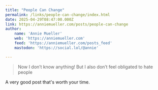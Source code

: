 ```yaml
---
title: "People Can Change"
permalink: /links/people-can-change/index.html
date: 2025-04-29T08:47:00.000Z
link: https://anniemueller.com/posts/people-can-change
author:
    name: 'Annie Mueller'
    web: 'https://anniemueller.com'
    feed: 'https://anniemueller.com/posts_feed'
    mastodon: 'https://social.lol/@annie'

---
```


> Now I don’t know anything! But I also don’t feel obligated to hate people

A very good post that's worth your time.